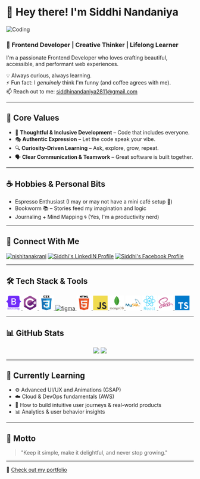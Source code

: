 # 👋 Hey there! I'm Siddhi Nandaniya

<img align="center" alt="Coding" width="400" src="https://cdn.dribbble.com/users/2646423/screenshots/5507196/computer.gif">

### 🌸 Frontend Developer | Creative Thinker | Lifelong Learner

I'm a passionate Frontend Developer who loves crafting beautiful, accessible, and performant web experiences.  

💡 Always curious, always learning.  
⚡ Fun fact: I *genuinely* think I'm funny (and coffee agrees with me).  
📫 Reach out to me: [siddhinandaniya2811@gmail.com](mailto:siddhinandaniya2811@gmail.com)

---

## 🧠 Core Values

- 🧩 **Thoughtful & Inclusive Development** – Code that includes everyone.
- 🎭 **Authentic Expression** – Let the code speak your vibe.
- 🔍 **Curiosity-Driven Learning** – Ask, explore, grow, repeat.
- 🗣️ **Clear Communication & Teamwork** – Great software is built together.

---

## ☕ Hobbies & Personal Bits

- Espresso Enthusiast (I may or may not have a mini café setup 🌿)
- Bookworm 📚 – Stories feed my imagination and logic
- Journaling + Mind Mapping 🌀 (Yes, I'm a productivity nerd)

---

## 🔗 Connect With Me
<p align="left">
  <a href="https://twitter.com/Siddhi_2811" target="blank"><img align="center" src="https://raw.githubusercontent.com/rahuldkjain/github-profile-readme-generator/master/src/images/icons/Social/twitter.svg" alt="nishitanakrani" height="30" width="40" /></a>
<a href="https://linkedin.com/in/siddhie" target="blank"><img align="center" src="https://raw.githubusercontent.com/rahuldkjain/github-profile-readme-generator/master/src/images/icons/Social/linked-in-alt.svg" alt="Siddhi's LinkedIN Profile" height="30" width="40" /></a>
<a href="https://fb.com/siddhiie" target="blank"><img align="center" src="https://raw.githubusercontent.com/rahuldkjain/github-profile-readme-generator/master/src/images/icons/Social/facebook.svg" alt="Siddhi's Facebook Profile" height="30" width="40" /></a>

---
 
</p>

## 🛠️ Tech Stack & Tools
<p align="left"> <a href="https://getbootstrap.com" target="_blank" rel="noreferrer"> <img src="https://raw.githubusercontent.com/devicons/devicon/master/icons/bootstrap/bootstrap-plain-wordmark.svg" alt="bootstrap" width="40" height="40"/> </a> <a href="https://www.w3schools.com/cs/" target="_blank" rel="noreferrer"> <img src="https://raw.githubusercontent.com/devicons/devicon/master/icons/csharp/csharp-original.svg" alt="csharp" width="40" height="40"/> </a> <a href="https://www.w3schools.com/css/" target="_blank" rel="noreferrer"> <img src="https://raw.githubusercontent.com/devicons/devicon/master/icons/css3/css3-original-wordmark.svg" alt="css3" width="40" height="40"/> </a> <a href="https://www.figma.com/" target="_blank" rel="noreferrer"> <img src="https://www.vectorlogo.zone/logos/figma/figma-icon.svg" alt="figma" width="40" height="40"/> </a> <a href="https://www.w3.org/html/" target="_blank" rel="noreferrer"> <img src="https://raw.githubusercontent.com/devicons/devicon/master/icons/html5/html5-original-wordmark.svg" alt="html5" width="40" height="40"/> </a> <a href="https://developer.mozilla.org/en-US/docs/Web/JavaScript" target="_blank" rel="noreferrer"> <img src="https://raw.githubusercontent.com/devicons/devicon/master/icons/javascript/javascript-original.svg" alt="javascript" width="40" height="40"/> </a> <a href="https://www.mongodb.com/" target="_blank" rel="noreferrer"> <img src="https://raw.githubusercontent.com/devicons/devicon/master/icons/mongodb/mongodb-original-wordmark.svg" alt="mongodb" width="40" height="40"/> </a> <a href="https://www.mysql.com/" target="_blank" rel="noreferrer"> <img src="https://raw.githubusercontent.com/devicons/devicon/master/icons/mysql/mysql-original-wordmark.svg" alt="mysql" width="40" height="40"/> </a> <a href="https://reactjs.org/" target="_blank" rel="noreferrer"> <img src="https://raw.githubusercontent.com/devicons/devicon/master/icons/react/react-original-wordmark.svg" alt="react" width="40" height="40"/> </a> <a href="https://sass-lang.com" target="_blank" rel="noreferrer"> <img src="https://raw.githubusercontent.com/devicons/devicon/master/icons/sass/sass-original.svg" alt="sass" width="40" height="40"/> </a> <a href="https://www.typescriptlang.org/" target="_blank" rel="noreferrer"> <img src="https://raw.githubusercontent.com/devicons/devicon/master/icons/typescript/typescript-original.svg" alt="typescript" width="40" height="40"/> </a> </p>

---


## 📊 GitHub Stats

<p align="center">
  <img src="https://github-readme-stats.vercel.app/api?username=siddhie&show_icons=true&theme=react" />
  <img src="https://github-readme-stats.vercel.app/api/top-langs/?username=siddhie&layout=compact&theme=react" />
</p>

---

## 🌱 Currently Learning

- ⚙️ Advanced UI/UX and Animations (GSAP)
- ☁️ Cloud & DevOps fundamentals (AWS)
- 🧠 How to build intuitive user journeys & real-world products
- 📊 Analytics & user behavior insights

---

## 💭 Motto

> "Keep it simple, make it delightful, and never stop growing."

---

🔗 [Check out my portfolio](https://siddhi-nandaniya-portfolio.netlify.app/)


